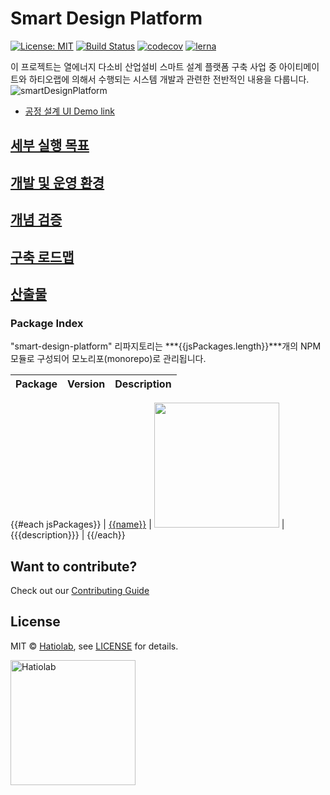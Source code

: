 [comment]: # 'NOTE: This file is generated and should not be modify directly. Update `templates/ROOT_README.hbs.md` instead'

# Smart Design Platform

[![License: MIT](https://img.shields.io/badge/License-MIT-green.svg)](LICENSE.md)
[![Build Status](https://travis-ci.org/hatiolab/smart-design-platform.svg?branch=master)](https://travis-ci.org/hatiolab/smart-design-platform)
[![codecov](https://codecov.io/gh/hatiolab/smart-design-platform/branch/master/graph/badge.svg)](https://codecov.io/gh/hatiolab/smart-design-platform)
[![lerna](https://img.shields.io/badge/maintained%20with-lerna-cc00ff.svg)](https://lernajs.io/)

이 프로젝트는 열에너지 다소비 산업설비 스마트 설계 플랫폼 구축 사업 중 아이티메이트와 하티오랩에 의해서 수행되는 시스템 개발과 관련한 전반적인 내용을 다룹니다.
![smartDesignPlatform](https://user-images.githubusercontent.com/1257178/134644084-b35b2bbe-29ce-4bf1-ad90-3fb8b09ba7e6.png)
- [공정 설계 UI Demo link](https://xd.adobe.com/view/40eb8487-d805-47d9-9b23-08c7ac71b904-15b8/)
## [세부 실행 목표](./docs/concept.md)

## [개발 및 운영 환경](./docs/devops)

## [개념 검증](./docs/poc)

## [구축 로드맵](./docs/roadmap)

## [산출물](./docs/artifacts)

### Package Index

"smart-design-platform" 리파지토리는 ***{{jsPackages.length}}***개의 NPM 모듈로 구성되어 모노리포(monorepo)로 관리됩니다.

| Package | Version | Description |
| ------- | ------- | ----------- |
{{#each jsPackages}}
| [{{name}}](packages/{{name}}) | <a href="https://badge.fury.io/js/%40smart-design-platform%2F{{name}}"><img src="https://badge.fury.io/js/%40smart-design-platform%2F{{name}}.svg" width="200px" /></a> | {{{description}}} |
{{/each}}

## Want to contribute?

Check out our [Contributing Guide](./.github/CONTRIBUTING.md)

## License

MIT &copy; [Hatiolab](https://www.hatiolab.com/), see [LICENSE](LICENSE.md) for details.

<a href="http://www.hatiolab.com/"><img src="https://www.hatiolab.com/assets/img/logo.png" alt="Hatiolab" width="200" /></a>
